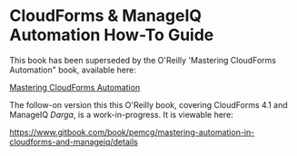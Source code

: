 # CloudForms & ManageIQ Automation How-To Guide

This book has been superseded by the O'Reilly 'Mastering CloudForms Automation" book, available here:

[Mastering CloudForms Automation](https://access.redhat.com/mastering-cloudforms-automation)

The follow-on version this this O'Reilly book, covering CloudForms 4.1 and ManageIQ _Darga_, is a work-in-progress. It is viewable here: 

https://www.gitbook.com/book/pemcg/mastering-automation-in-cloudforms-and-manageiq/details
